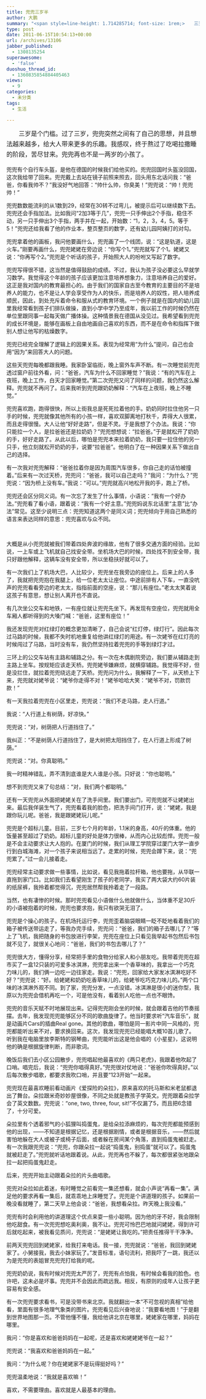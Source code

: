 ```yaml
---
title: 兜兜三岁半
author: 大鹏
summary: "<span style=line-height: 1.714285714; font-size: 1rem;>　　三岁是个门槛。过了三岁，兜兜突然之间有了自己的思想，并且想法越来越多，给大人带来更多的乐趣。我感叹，终于熬过了吃喝拉撒睡的阶段，苦尽甘来。兜兜再也不是一两岁的小孩了。</span>"
type: post
date: 2011-06-15T10:54:13+00:00
url: /archives/13106
jabber_published:
  - 1308135254
superawesome:
  - 'false'
duoshuo_thread_id:
  - 1360835854884405463
views:
  - 9
categories:
  - 未分类
tags:
  - 生活

---
```

<span style="line-height: 1.714285714; font-size: 1rem;">　　三岁是个门槛。过了三岁，兜兜突然之间有了自己的思想，并且想法越来越多，给大人带来更多的乐趣。我感叹，终于熬过了吃喝拉撒睡的阶段，苦尽甘来。兜兜再也不是一两岁的小孩了。</span>

兜兜有个自行车头盔，是他在德国的时候我们给他买的。兜兜回国时头盔没回国，这次我给带了回来。兜兜戴上去站在镜子前照来照去，回头用东北话问我：“爸爸，你看我帅不？”我没好气地回答：“帅什么帅，你臭美！”兜兜说：“帅！兜兜帅！”

兜兜数数能流利的从1数到29，经常在30转不过弯儿，被提示后可以继续数下去。兜兜还会手指加法。比如我问“2加3等于几”，兜兜一只手伸出2个手指，稳住不动，另一只手伸出3个手指，两手并在一起，开始数：“1，2，3，4，5。等于5！”兜兜还给我看了他的作业本，整页整页的数字，还有幼儿园阿姨打的对勾。
  
兜兜拿着他的画板，我问他要画什么，兜兜画了一个线团，说：“这是轨道，这是火车。”刚要再画什么，兜兜姥姥在旁边说：“你写个1。”兜兜就写了个1。姥姥又说：“你再写个2。”兜兜是个听话的孩子，开始照大人的吩咐又写起了数字。
  
兜兜写得很不错，这当然是值得鼓励的成绩。不过，我认为孩子没必要这么早就学习数学。我觉得这个年龄的孩子应该更加注意培养想象力，注意培养自己的爱好。这正是我对国内的教育最担心的。由于我们的国家自古至今教育的主要目的不是培养人的能力，也不是让人学会享受作为人的快乐，而是培养人的奴性，把人培养成顺民，因此，到处充斥着命令和服从式的教育环境。一个例子就是在国内的幼儿园里我经常看到孩子们排队做操，直到小学中学乃至成年，我以前工作的时候仍然在单位里跟同事一起每天做广播体操。这种情景我在德国从没见过。我希望看到兜兜的成长环境是，能够在画板上自由地画自己喜欢的东西，而不是在命令和指挥下做别人想让他写的枯燥数字。

兜兜已经完全理解了逻辑上的因果关系。表现为经常用“为什么”提问，自己也会用“因为”来回答大人的问题。
  
这些天兜兜每晚都跟我睡。我家卧室临街，晚上窗外车声不断。有一次睡觉前兜兜透过窗户前往外看，问：“爸爸，汽车为什么不回家睡觉？”我说：“有的汽车在上夜班，晚上工作，白天才回家睡觉。”第二次兜兜又问了同样的问题，我仍然这么解释。兜兜就不再问了。后来我听到兜兜跟奶奶解释：“汽车在上夜班，晚上不睡觉。”
  
兜兜喜欢跑，跑得很快，所以上街我总是死死拉着他的手。奶奶同时拉住他另一只手的时候，兜兜就像其他所有的小孩一样，喜欢双脚离地打秋千，弄得大人很累，而且走得很慢。大人让他“好好走路”，但是不灵。于是我想了个办法。我说：“你只能拉一个人，是拉爸爸还是拉奶奶？”兜兜想想说：“拉爸爸。”于是就松开了奶奶的手，好好走路了。从此以后，哪怕是兜兜本来拉着奶奶，我只要一拉住他的另一只手，他立刻就松开奶奶的手，说要“拉爸爸”。他明白了在一种因果关系下做出自己的选择。
  
有一次我对兜兜解释：“爸爸拉着你是因为周围汽车很多，你自己走的话怕被撞着。”后来有一次过天桥，兜兜问：“爸爸，我可以自己走吗？”我问：“为什么？”兜兜说：“因为桥上没有车。”我说：“可以。”兜兜就高兴地松开我的手，跑上了桥。
  
兜兜还会区分同义词。有一次忘了发生了什么事情，小语说：“我有一个好办法。”兜兜看了看小语，跟着说：“我有一个好主意。”兜兜妈说东北话里“主意”比“办法”常见。这至少说明三点：兜兜知道这两个是同义词；兜兜倾向于用自己熟悉的语言来表达同样的意思：兜兜喜欢与众不同。

&nbsp;

大概是从小兜兜就被我们带着四处奔波的缘故，他有了很多交通方面的经验。比如说，一上车或上飞机就自己找安全带。坐机场大巴的时候，四处找不到安全带，我只好跟他解释，这辆车没有安全带，所以坐稳扶好就可以了。
  
有一次我们上了机场大巴，人比较少，兜兜坐在我旁边的座位上。后来上的人多了，我就把兜兜抱在我腿上，给一位老太太让座位。中途前排有人下车，一直没吭声的兜兜看看旁边的老太太，指指前面的空座，说：“那儿有座位。”老太太笑着说这孩子有意思，想让别人离开也不直说。
  
有几次坐公交车和地铁，一有座位就让兜兜先坐下。再发现有空座位，兜兜就用全车厢人都听得到的大嗓门喊：“爸爸，这里有座位！”
  
我还发现兜兜对红绿灯的概念更加清晰了，自己会说“红灯停，绿灯行”。因此每次过马路的时候，我都不失时机地重复给他讲红绿灯的用途。有一次姥爷在红灯亮的时候闯过了马路，当时没有车，我仍然坚持拉着兜兜的手等到绿灯才过。
  
三环上的公交车站有主路和辅路之分。有一次在木偶剧院旁边，我们要从辅路走到主路上坐车。按规矩应该走天桥。兜兜姥爷嫌麻烦，就横穿辅路。我觉得不好，但是没拦住，就拉着兜兜绕远走了天桥。兜兜问为什么，我解释了一下，从天桥上下来，兜兜就对姥爷说：“姥爷你走得不对！”姥爷哈哈大笑：“姥爷不对，罚款罚款！”

有一天我拉着兜兜在小区里走，兜兜说：“我们不走马路，走人行道。”
  
我说：“人行道上有树荫，好凉快。”
  
兜兜说：“对，树荫把人行道挡住了。”
  
我纠正：“不是树荫人行道挡住了，是大树把太阳挡住了，在人行道上形成了树荫。”
  
兜兜说：“对。你真聪明。”
  
我一时精神错乱，弄不清到底谁是大人谁是小孩。只好说：“你也聪明。”
  
想不到兜兜又来了句总结：“对，我们两个都聪明。”

还有一天兜兜从外面把姥姥关在了洗手间里。我们要出门，可兜兜就不让姥姥出来。最后我佯装生气了，兜兜看着我的脸色，把洗手间门打开，说：“姥姥，我是跟你玩儿呢。爸爸，我是跟姥姥玩儿呢。”

兜兜是个超标儿童。目前，三岁七个月的年龄，1.1米的身高，40斤的体重。他的饭量甚至超过了奶奶。超标儿童的好处是体力很棒，从而内心比较彪悍。兜兜一般是不会主动要求让大人抱的。在厦门的时候，我们从理工学院穿过厦门大学一直步行到白城海滩，对一个孩子来说相当远了。走累的时候，兜兜会蹲下来，说：“兜兜累了。”过一会儿接着走。
  
兜兜经常主动要求做一些事情，比如说，看见我拖着拉杆箱，他也要拖，从华联一直拖到家门口。比如我们去看望刚生了孩子的老同学，我买了两大袋大约60片装的纸尿裤，我拎着都觉得沉，兜兜居然帮我拎着走了一段路。
  
当然，也有凄惨的时候。那时兜兜看见小语做什么他就做什么，当体重不足30斤的小语被抱着的时候，兜兜也要求抱，我只有欲哭无泪了。

兜兜是个操心的孩子。在机场托运行李，兜兜歪着脑袋眼睛一眨不眨地看着我们的箱子被传送带运走了，等我办完手续，兜兜问：“爸爸，我们的箱子去哪儿了？”等上了飞机，我把随身的书包放进行李架，兜兜在座位上只看见我举起书包然后书包就不见了，就很关心地问：“爸爸，我们的书包去哪儿了？”

兜兜很大方，懂得分享，经常把手里的食物分给家人和小朋友吃。我带着兜兜在超市买了一盒12只装的可爱多冰淇淋，兜兜拿出来一个香草味的，我拿出一个巧克力味儿的，我们俩一边吃一边往家走。我说：“兜兜，回家给大家发冰淇淋吃好不好？”兜兜说：“好。给姥姥和奶奶吃香草味儿的，给姥爷吃巧克力味儿的。”两个口味的冰淇淋外观不同。到了家，兜兜分发，一点没错。冰淇淋是很小的迷你型，我原以为兜兜会借机再吃一个，可是他没有，看着别人吃他一点也不眼馋。

兜兜的音乐天赋不时地展现出来。记得兜兜刚会坐的时候，就会跟着吉他的节奏摇摆。去年，我发现兜兜能够区分不同的歌曲旋律了。他当时要求听“汽车音乐”，就是动画片Cars的插曲Real gone。其他的歌曲，哪怕是同一影片中同一风格的，兜兜都能听出来不对，要求换回来。这次，我发现兜兜已经能唱大概10首儿歌了。听到我在电脑里放李斯特的钢琴曲，兜兜能听出这是他会唱的《小星星》，这说明他的确是根据旋律判断，而非歌词。
  
晚饭后我们去小区公园散步，兜兜唱起他最喜欢的《两只老虎》，我跟着他吹起了口哨。唱完后，我说：“兜兜你唱得真好。”兜兜很对仗地说：“爸爸你吹得真好。”以后每次散步唱歌，都要求我吹口哨，并且要“123开始”一起来。

兜兜现在最喜欢睡前看动画片《爱探险的朵拉》，原来喜欢的托马斯和米老鼠都退出了舞台。朵拉跟米奇妙妙屋很像，不同之处就是教孩子学英文。兜兜跟着朵拉学会了英文数数。兜兜说：“one, two, three, four, sit!”不仅漏了5，而且把6念错了，十分可爱。
  
朵拉里有个透着邪气的小狐狸叫捣蛋鬼，是给朵拉添麻烦的，每次兜兜都能预感到他的出现，——不知道是根据记忆，还是根据剧情，或者是根据音乐，——然后就害怕地躲在大人或被子或椅子后面，或者躲在房间某个角落，直到捣蛋鬼被赶走。有一次我跟兜兜说：“兜兜，你跟朵拉一起说“捣蛋鬼，别捣蛋”就可以了。捣蛋鬼就被赶走了。”兜兜就听话地跟着说。从此，兜兜再也不躲了，每次都很紧张地跟朵拉一起把捣蛋鬼赶走。
  
后来，兜兜开始主动跟着朵拉的片头曲唱歌。
  
兜兜对朵拉如此着迷，有时睡觉之前看完一集还想看，就会小声说“再看一集”。满足他的要求再看一集后，就乖乖地上床睡觉了。兜兜是个讲道理的孩子。如果前一晚没看就睡了，第二天早上他会说：“爸爸，我想看朵拉。昨天晚上我没看。”

兜兜有时会利用他的讲道理这个优点来耍一些小聪明。因为他的牙不好，我会限制他吃甜食。有一次兜兜想吃奥利奥，我不让。兜兜可怜巴巴地就问姥姥，得到许可后就吃起来，被我看见质问，兜兜说：“是姥姥让我吃的。”把责任推得干干净净。

前两天兜兜回到姥姥家，给我打来电话。我一接，兜兜就说：“爸爸，我回到姥姥家了。小舅接我，我去小妹家玩了。”发音标准，语句流利，把我吓了一跳，我还以为是兜兜的表姐冒充兜兜打给我的呢。

兜兜奶奶说，我有时候对兜兜太严厉了，兜兜有点怕我，有时候会看我的脸色。也许吧，这未必是坏事。兜兜并不会因此而疏远我。相反，有原则的成年人让孩子更容易有安全感。
  
有一次兜兜要求看书，可是没带书来北京。我就翻出一本“不可忽视的真相”给他看，里面有很多地理气象类的图片。兜兜看见后兴奋地说：“我要看地图！”于是翻到世界地图那一页。不管他懂不懂，我给他讲北京在哪里，姥姥家在哪里，妈妈在哪里。
  
我问：“你是喜欢和爸爸妈妈在一起呢，还是喜欢和姥姥姥爷在一起？”
  
兜兜说：“我喜欢和爸爸妈妈在一起。”
  
我问：“为什么呢？你在姥姥家不是玩得挺好吗？”
  
兜兜温柔地说：“我就是喜欢嘛！”
  
喜欢，不需要理由。喜欢就是人最基本的理由。
